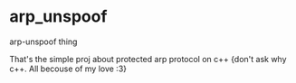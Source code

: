 # arp_unspoof
arp-unspoof thing
 
 That's the simple proj about protected arp protocol on c++
 {don't ask why c++. All becouse of my love :3}